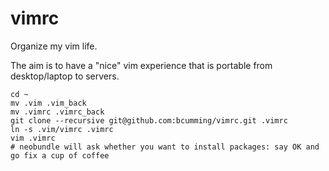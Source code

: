 # vimrc

Organize my vim life.

The aim is to have a "nice" vim experience that is portable from desktop/laptop to servers.

```
cd ~
mv .vim .vim_back
mv .vimrc .vimrc_back
git clone --recursive git@github.com:bcumming/vimrc.git .vimrc
ln -s .vim/vimrc .vimrc
vim .vimrc
# neobundle will ask whether you want to install packages: say OK and go fix a cup of coffee
```

